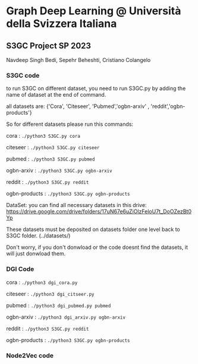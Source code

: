 # Graph Deep Learning @ Università della Svizzera Italiana
## S3GC Project SP 2023
Navdeep Singh Bedi, Sepehr Beheshti, Cristiano Colangelo

### S3GC code
to run S3GC on different dataset, you need to run S3GC.py by adding the name of dataset at the end of command.

all datasets are: {'Cora', 'Citeseer', 'Pubmed','ogbn-arxiv' , 'reddit','ogbn-products'}

So for different datasets please run this commands:


cora          : `./python3 S3GC.py cora`

citeseer      : `./python3 S3GC.py citeseer`

pubmed        : `./python3 S3GC.py pubmed`

ogbn-arxiv    : `./python3 S3GC.py ogbn-arxiv`

reddit        : `./python3 S3GC.py reddit`

ogbn-products : `./python3 S3GC.py ogbn-products`

DataSet:
you can find all necessary datasets in this drive:
https://drive.google.com/drive/folders/17uN67e6uZiOlzFeloU7t_DoOZezBt0Yp

These datasets must be deposited on datasets folder one level back to S3GC folder. (../datasets/)

Don't worry, if you don't donwload or the code doesnt find the datasets, it will just donwload them.

### DGI Code

cora          : `./python3 dgi_cora.py`

citeseer      : `./python3 dgi_citseer.py`

pubmed        : `./python3 dgi_pubmed.py pubmed`

ogbn-arxiv    : `./python3 dgi_arxiv.py ogbn-arxiv`

reddit        : `./python3 S3GC.py reddit`

ogbn-products : `./python3 S3GC.py ogbn-products`

### Node2Vec code